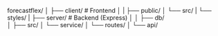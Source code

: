 
forecastflex/
│
├── client/                 # Frontend
│
|   ├── public/
│   └── src/
|       └── styles/
|
├── server/                 # Backend (Express)
│
│   ├── db/                 
│   ├── src/
│       └── service/
│       └── routes/
│           └── api/


